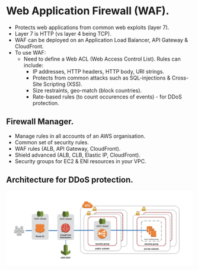 # **Web Application Firewall (WAF).**

* Protects web applications from common web exploits (layer 7).
* Layer 7 is HTTP (vs layer 4 being TCP).
* WAF can be deployed on an Application Load Balancer, API Gateway & CloudFront.
* To use WAF:
    * Need to define a Web ACL (Web Access Control List). Rules can include:
        * IP addresses, HTTP headers, HTTP body, URI strings.
        * Protects from common attacks such as SQL-injections & Cross-Site Scripting (XSS).
        * Size restraints, geo-match (block countries).
        * Rate-based rules (to count occurences of events) - for DDoS protection.

## **Firewall Manager.**

* Manage rules in all accounts of an AWS organisation.
* Common set of security rules.
* WAF rules (ALB, API Gateway, CloudFront).
* Shield advanced (ALB, CLB, Elastic IP, CloudFront).
* Security groups for EC2 & ENI resources in your VPC.

## **Architecture for DDoS protection.**

<img src='./images/DDoSProtectionCommonArchitecture.png'>